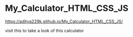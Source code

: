 # My_Calculator_HTML_CSS_JS


https://aditya229k.github.io/My_Calculator_HTML_CSS_JS/ 


visit this to take a look of this calculator 
